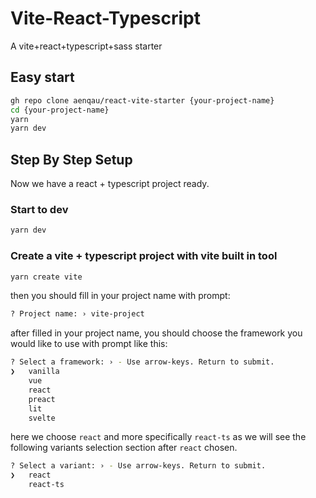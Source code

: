 # Vite-React-Typescript

A vite+react+typescript+sass starter

## Easy start

```bash
gh repo clone aenqau/react-vite-starter {your-project-name}
cd {your-project-name}
yarn
yarn dev
```

## Step By Step Setup

Now we have a react + typescript project ready.

### Start to dev

```bash
yarn dev
```

### Create a vite + typescript project with vite built in tool

```bash
yarn create vite
```

then you should fill in your project name with prompt:

```bash
? Project name: › vite-project
```

after filled in your project name, you should choose the framework you would like to use with prompt like this:

```bash
? Select a framework: › - Use arrow-keys. Return to submit.
❯   vanilla
    vue
    react
    preact
    lit
    svelte
```

here we choose `react` and more specifically `react-ts` as we will see the following variants selection section after `react` chosen.

```bash
? Select a variant: › - Use arrow-keys. Return to submit.
❯   react
    react-ts
```
